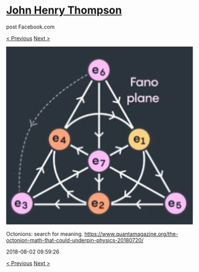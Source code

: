 # [John Henry Thompson](../README.md)
post Facebook.com

[< Previous](2018-08-04-2.md) [Next >](2018-08-01-1.md)

[![](../media/2018-08-02/Timeline-Photos-Octonions-search-for-meaning-https-www-quantamag.jpg)](../README.md)

Octonions: search for meaning.
https://www.quantamagazine.org/the-octonion-math-that-could-underpin-physics-20180720/

2018-08-02 09:59:26

[< Previous](2018-08-04-2.md) [Next >](2018-08-01-1.md)